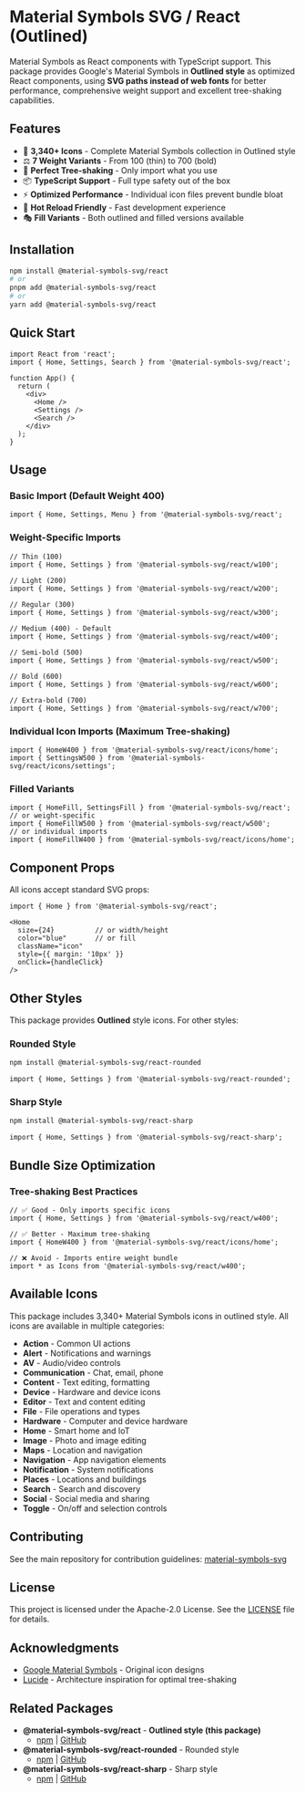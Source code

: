 # Material Symbols SVG / React (Outlined)

Material Symbols as React components with TypeScript support. This package provides Google's Material Symbols in **Outlined style** as optimized React components, using **SVG paths instead of web fonts** for better performance, comprehensive weight support and excellent tree-shaking capabilities.

## Features

- 🎨 **3,340+ Icons** - Complete Material Symbols collection in Outlined style
- ⚖️ **7 Weight Variants** - From 100 (thin) to 700 (bold)
- 🌳 **Perfect Tree-shaking** - Only import what you use
- 📦 **TypeScript Support** - Full type safety out of the box
- ⚡ **Optimized Performance** - Individual icon files prevent bundle bloat
- 🔄 **Hot Reload Friendly** - Fast development experience
- 🎭 **Fill Variants** - Both outlined and filled versions available

## Installation

```bash
npm install @material-symbols-svg/react
# or
pnpm add @material-symbols-svg/react
# or
yarn add @material-symbols-svg/react
```

## Quick Start

```tsx
import React from 'react';
import { Home, Settings, Search } from '@material-symbols-svg/react';

function App() {
  return (
    <div>
      <Home />
      <Settings />
      <Search />
    </div>
  );
}
```

## Usage

### Basic Import (Default Weight 400)

```tsx
import { Home, Settings, Menu } from '@material-symbols-svg/react';
```

### Weight-Specific Imports

```tsx
// Thin (100)
import { Home, Settings } from '@material-symbols-svg/react/w100';

// Light (200)
import { Home, Settings } from '@material-symbols-svg/react/w200';

// Regular (300)
import { Home, Settings } from '@material-symbols-svg/react/w300';

// Medium (400) - Default
import { Home, Settings } from '@material-symbols-svg/react/w400';

// Semi-bold (500)
import { Home, Settings } from '@material-symbols-svg/react/w500';

// Bold (600)
import { Home, Settings } from '@material-symbols-svg/react/w600';

// Extra-bold (700)
import { Home, Settings } from '@material-symbols-svg/react/w700';
```

### Individual Icon Imports (Maximum Tree-shaking)

```tsx
import { HomeW400 } from '@material-symbols-svg/react/icons/home';
import { SettingsW500 } from '@material-symbols-svg/react/icons/settings';
```

### Filled Variants

```tsx
import { HomeFill, SettingsFill } from '@material-symbols-svg/react';
// or weight-specific
import { HomeFillW500 } from '@material-symbols-svg/react/w500';
// or individual imports
import { HomeFillW400 } from '@material-symbols-svg/react/icons/home';
```

## Component Props

All icons accept standard SVG props:

```tsx
import { Home } from '@material-symbols-svg/react';

<Home 
  size={24}          // or width/height
  color="blue"       // or fill
  className="icon"
  style={{ margin: '10px' }}
  onClick={handleClick}
/>
```

## Other Styles

This package provides **Outlined** style icons. For other styles:

### Rounded Style
```bash
npm install @material-symbols-svg/react-rounded
```

```tsx
import { Home, Settings } from '@material-symbols-svg/react-rounded';
```

### Sharp Style
```bash
npm install @material-symbols-svg/react-sharp
```

```tsx
import { Home, Settings } from '@material-symbols-svg/react-sharp';
```

## Bundle Size Optimization

### Tree-shaking Best Practices

```tsx
// ✅ Good - Only imports specific icons
import { Home, Settings } from '@material-symbols-svg/react/w400';

// ✅ Better - Maximum tree-shaking
import { HomeW400 } from '@material-symbols-svg/react/icons/home';

// ❌ Avoid - Imports entire weight bundle
import * as Icons from '@material-symbols-svg/react/w400';
```

## Available Icons

This package includes 3,340+ Material Symbols icons in outlined style. All icons are available in multiple categories:

- **Action** - Common UI actions
- **Alert** - Notifications and warnings  
- **AV** - Audio/video controls
- **Communication** - Chat, email, phone
- **Content** - Text editing, formatting
- **Device** - Hardware and device icons
- **Editor** - Text and content editing
- **File** - File operations and types
- **Hardware** - Computer and device hardware
- **Home** - Smart home and IoT
- **Image** - Photo and image editing
- **Maps** - Location and navigation
- **Navigation** - App navigation elements
- **Notification** - System notifications
- **Places** - Locations and buildings
- **Search** - Search and discovery
- **Social** - Social media and sharing
- **Toggle** - On/off and selection controls

## Contributing

See the main repository for contribution guidelines: [material-symbols-svg](https://github.com/k-s-h-r/material-symbols-svg)

## License

This project is licensed under the Apache-2.0 License. See the [LICENSE](../../LICENSE) file for details.

## Acknowledgments

- [Google Material Symbols](https://fonts.google.com/icons) - Original icon designs
- [Lucide](https://lucide.dev/) - Architecture inspiration for optimal tree-shaking

## Related Packages

- **@material-symbols-svg/react** - **Outlined style (this package)**
  - [npm](https://www.npmjs.com/package/@material-symbols-svg/react) | [GitHub](../react)
- **@material-symbols-svg/react-rounded** - Rounded style
  - [npm](https://www.npmjs.com/package/@material-symbols-svg/react-rounded) | [GitHub](../react-rounded)
- **@material-symbols-svg/react-sharp** - Sharp style
  - [npm](https://www.npmjs.com/package/@material-symbols-svg/react-sharp) | [GitHub](../react-sharp)

